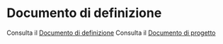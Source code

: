 # Documento di definizione
Consulta il [Documento di definizione](/01-definizione/README.md)
Consulta il [Documento di progetto](/02-progetto/README.md)
